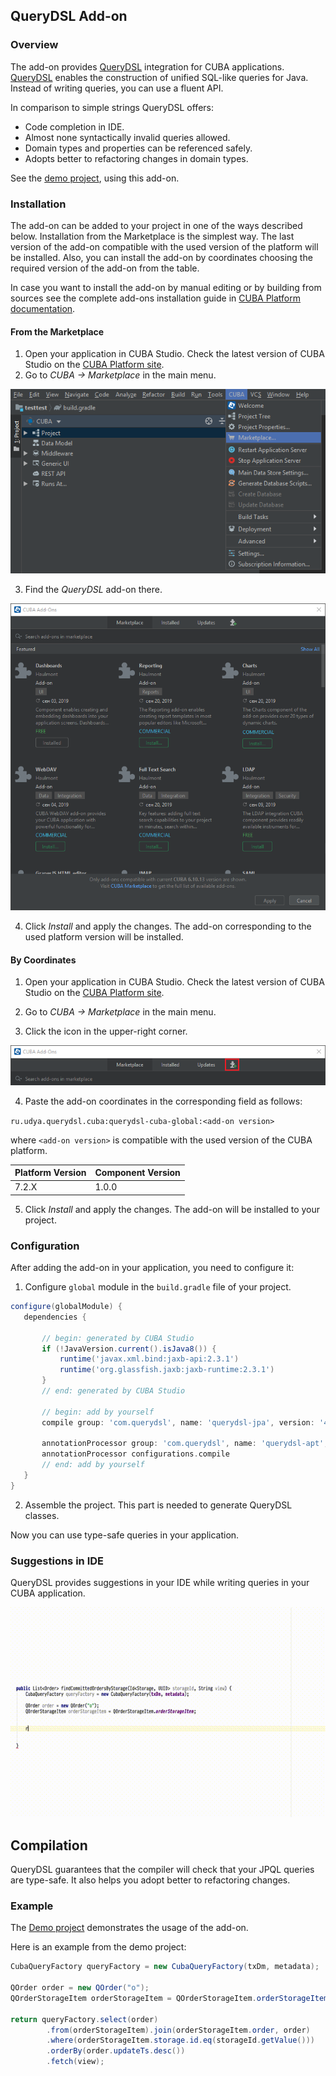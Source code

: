 ## QueryDSL Add-on

### Overview

The add-on provides [QueryDSL](http://www.querydsl.com/) integration for CUBA applications. [QueryDSL](http://www.querydsl.com/) enables the construction of unified SQL-like queries for Java. Instead of writing queries, you can use a fluent API.

In comparison to simple strings QueryDSL offers:

* Code completion in IDE.
* Almost none syntactically invalid queries allowed.
* Domain types and properties can be referenced safely.
* Adopts better to refactoring changes in domain types.

See the [demo project](https://github.com/ikuchmin/querydsl-shop), using this add-on.

### Installation

The add-on can be added to your project in one of the ways described below. Installation from the Marketplace is the simplest way. The last version of the add-on compatible with the used version of the platform will be installed.
Also, you can install the add-on by coordinates choosing the required version of the add-on from the table.

In case you want to install the add-on by manual editing or by building from sources see the complete add-ons installation guide in [CUBA Platform documentation](https://doc.cuba-platform.com/manual-latest/manual.html#app_components_usage).

#### From the Marketplace

1. Open your application in CUBA Studio. Check the latest version of CUBA Studio on the [CUBA Platform site](https://www.cuba-platform.com/download/previous-studio/).
2. Go to *CUBA -> Marketplace* in the main menu.

 ![marketplace](img/marketplace.png)

3. Find the *QueryDSL* add-on there.

 ![addons](img/addons.png)

4. Click *Install* and apply the changes. The add-on corresponding to the used platform version will be installed.

#### By Сoordinates

1. Open your application in CUBA Studio. Check the latest version of CUBA Studio on the [CUBA Platform site](https://www.cuba-platform.com/download/previous-studio/).

2. Go to *CUBA -> Marketplace* in the main menu.

3. Click the icon in the upper-right corner.

 ![by-coordinates](img/by-coordinates.png)

4. Paste the add-on coordinates in the corresponding field as follows:

 `ru.udya.querydsl.cuba:querydsl-cuba-global:<add-on version>`

 where `<add-on version>` is compatible with the used version of the CUBA platform.

 | Platform Version | Component Version |
|-------------------|-------------------|
| 7.2.X             | 1.0.0             |

5. Click *Install* and apply the changes. The add-on will be installed to your project.

### Configuration

After adding the add-on in your application, you need to configure it:

1. Configure `global` module in the `build.gradle` file of your project.

 ```groovy
configure(globalModule) {
    dependencies {
    
        // begin: generated by CUBA Studio
        if (!JavaVersion.current().isJava8()) {
            runtime('javax.xml.bind:jaxb-api:2.3.1')
            runtime('org.glassfish.jaxb:jaxb-runtime:2.3.1')
        }
        // end: generated by CUBA Studio

        // begin: add by yourself
        compile group: 'com.querydsl', name: 'querydsl-jpa', version: '4.1.4'

        annotationProcessor group: 'com.querydsl', name: 'querydsl-apt', version: '4.1.4', classifier: 'jpa'
        annotationProcessor configurations.compile
        // end: add by yourself
    }
} 
```

2. Assemble the project. This part is needed to generate QueryDSL classes.

Now you can use type-safe queries in your application.

### Suggestions in IDE

QueryDSL provides suggestions in your IDE while writing queries in your CUBA application.

![Alt Text](doc/query_dsl_support.gif)

## Compilation

QueryDSL guarantees that the compiler will check that your JPQL queries are type-safe. It also helps you adopt better to refactoring changes.

### Example

The [Demo project](https://github.com/ikuchmin/querydsl-shop) demonstrates the usage of the add-on.

Here is an example from the demo project:

```java
CubaQueryFactory queryFactory = new CubaQueryFactory(txDm, metadata);

QOrder order = new QOrder("o");
QOrderStorageItem orderStorageItem = QOrderStorageItem.orderStorageItem;

return queryFactory.select(order)
        .from(orderStorageItem).join(orderStorageItem.order, order)
        .where(orderStorageItem.storage.id.eq(storageId.getValue()))
        .orderBy(order.updateTs.desc())
        .fetch(view);
```